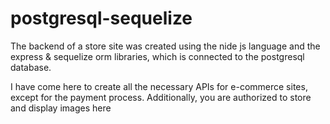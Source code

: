 # postgresql-sequelize
The backend of a store site was created using the nide js language and the express &amp; sequelize orm libraries, which is connected to the postgresql database.

I have come here to create all the necessary APIs for e-commerce sites, except for the payment process. Additionally, you are authorized to store and display images here
